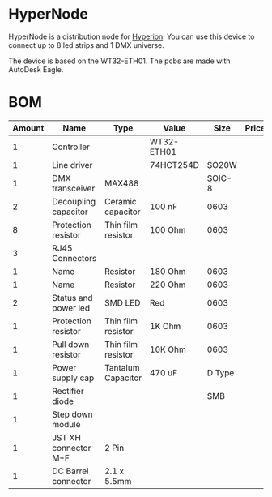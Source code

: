 # HyperNode

HyperNode is a distribution node for 
[Hyperion](https://github.com/yorenschriever/Hyperion2). You can use this device to connect up to 8 led strips and 1 DMX universe. 

The device is based on the WT32-ETH01. The pcbs are made with AutoDesk Eagle. 

# BOM

|Amount|Name|Type|Value|Size|Price|Link|
|-|-|-|-|-|-|-|
|1|Controller||WT32-ETH01||||
|1|Line driver||74HCT254D|SO20W||
|1|DMX transceiver|MAX488||SOIC-8||
|2|Decoupling capacitor|Ceramic capacitor|100 nF|0603||
|8|Protection resistor|Thin film resistor|100 Ohm|0603||
|3|RJ45 Connectors|||||
|1|Name|Resistor|180 Ohm|0603|||
|1|Name|Resistor|220 Ohm|0603|||
|2|Status and power led|SMD LED|Red|0603|||
|1|Protection resistor|Thin film resistor|1K Ohm|0603||
|1|Pull down resistor|Thin film resistor|10K Ohm|0603||
|1|Power supply  cap|Tantalum Capacitor|470 uF|D Type||
|1|Rectifier diode|||SMB||
|1|Step down module|||||
|1|JST XH connector M+F|2 Pin||||
|1|DC Barrel connector|2.1 x 5.5mm||||